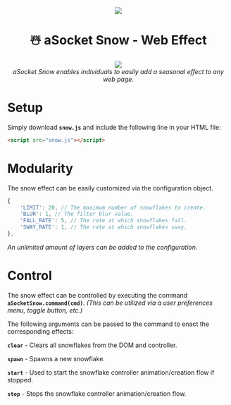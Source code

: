 <p align="center">  
	<a target="_blank" href="https://aSocket.net">
		<img src="https://i.imgur.com/f0hofbX.png">
	</a>
</p>

# <div align="center">☃️ aSocket Snow - Web Effect</div>
<p align="center">  
	<img src="https://i.imgur.com/222MfH4.gif">
	<br>  
	<i>aSocket Snow enables individuals to easily add a seasonal effect to any web page.</i>
</p>

# Setup

 Simply download **`snow.js`** and include the following line in your HTML file: 
 ```html 
 <script src="snow.js"></script>
 ```

# Modularity
The snow effect can be easily customized via the configuration object.
```js
{
    'LIMIT': 20, // The maximum number of snowflakes to create.
	'BLUR': 1, // The filter blur value.
	'FALL_RATE': 5, // The rate at which snowflakes fall.
	'SWAY_RATE': 1, // The rate at which snowflakes sway.
},
```
*An unlimited amount of layers can be added to the configuration.*

# Control
The snow effect can be controlled by executing the command **`aSocketSnow.command(cmd)`**.
*(This can be utilized via a user preferences menu, toggle button, etc.)*

The following arguments can be passed to the command to enact the corresponding effects:

**`clear`** - Clears all snowflakes from the DOM and controller.

**`spawn`** - Spawns a new snowflake.

**`start`** - Used to start the snowflake controller animation/creation flow if stopped.

**`stop`** - Stops the snowflake controller animation/creation flow.